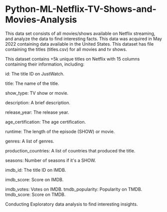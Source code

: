 # Python-ML-Netflix-TV-Shows-and-Movies-Analysis

This data set consists of all movies/shows available on Netflix streaming, and analyze the data to find interesting facts. This data was acquired in May 2022 containing data available in the United States.
This dataset has file containing the titles (titles.csv) for all movies and tv shows.

This dataset contains +5k unique titles on Netflix with 15 columns containing their information, including:

id: The title ID on JustWatch.

title: The name of the title.

show_type: TV show or movie.

description: A brief description.

release_year: The release year.

age_certification: The age certification.

runtime: The length of the episode (SHOW) or movie.

genres: A list of genres.

production_countries: A list of countries that produced the title.

seasons: Number of seasons if it's a SHOW.

imdb_id: The title ID on IMDB.

imdb_score: Score on IMDB.

imdb_votes: Votes on IMDB.
tmdb_popularity: Popularity on TMDB.
tmdb_score: Score on TMDB.

Conducting Exploratory data analysis to find interesting insights.

